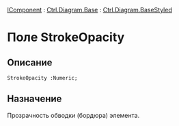 ﻿---
Link: .Ctrl.Diagram.BaseStyled.@StrokeOpacity
---

[IComponent](topic:Com.Custom.ComClasses.IComponent.Default) :
[Ctrl.Diagram.Base](topic:Com.Custom.ComClasses.Ctrl.Diagram.Base.Default) :
[Ctrl.Diagram.BaseStyled](Default)

# Поле StrokeOpacity

## Описание

    StrokeOpacity :Numeric;

## Назначение

Прозрачность обводки (бордюра) элемента.